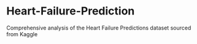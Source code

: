 # Heart-Failure-Prediction
Comprehensive analysis of the Heart Failure Predictions dataset sourced from Kaggle
